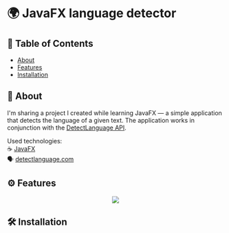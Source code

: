 # 🌍 JavaFX language detector
## 📑 Table of Contents
- [About](#-about)
- [Features](#-features)
- [Installation](#-installation)


## 🚀 About
I'm sharing a project I created while learning JavaFX — a simple application that detects the language of a given text. The application works in conjunction with the [DetectLanguage API](https://detectlanguage.com/documentation).  

Used technologies:  
☕ [JavaFX](https://openjfx.io/)  
🗣️ [detectlanguage.com](https://detectlanguage.com/documentation)
## ⚙ Features
<p align="center">
      <img src="https://github.com/user-attachments/assets/ab17c34b-1be0-4ef0-8e48-16649219f73c" />
    </p>

## 🛠 Installation

